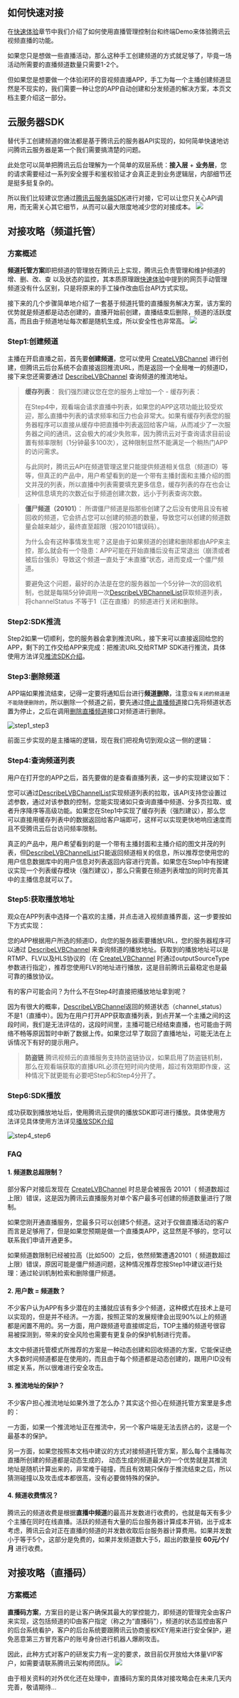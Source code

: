## 如何快速对接
在[快速体验](http://www.qcloud.com/doc/product/267/4697)章节中我们介绍了如何使用直播管理控制台和终端Demo来体验腾讯云视频直播的功能。

如果您只是想做一些直播活动，那么这种手工创建频道的方式就足够了，毕竟一场活动所需要的直播频道数量只需要1-2个。

但如果您是想要做一个体验闭环的音视频直播APP，手工为每一个主播创建频道显然是不现实的，我们需要一种让您的APP自动创建和分发频道的解决方案，本页文档主要介绍这一部分。

## 云服务器SDK
替代手工创建频道的做法都是基于腾讯云的服务器API实现的，如何简单快速地访问腾讯云服务器是第一个我们需要搞清楚的问题。

此处您可以简单把腾讯云后台理解为一个简单的双层系统：**接入层** + **业务层**，您的请求需要经过一系列安全握手和鉴权验证才会真正走到业务逻辑层，内部细节还是挺多挺复杂的。

所以我们比较建议您通过[腾讯云服务端SDK](https://www.qcloud.com/doc/sdk)进行对接，它可以让您只关心API调用，而无需关心其它细节，从而可以最大限度地减少您的对接成本。
![](//mccdn.qcloud.com/static/img/69c999e5599eaac3de6af2875a4c6702/image.jpg)

## 对接攻略（频道托管）
### 方案概述
**频道托管方案**即把频道的管理放在腾讯云上实现，腾讯云负责管理和维护频道的增、删、改、查 以及状态的监控，其本质原理跟[快速体验](http://www.qcloud.com/doc/product/267/4697)中提到的网页手动管理频道没有什么区别，只是将原来的手工操作改由后台API方式实现。

接下来的几个步骤简单地介绍了一套基于频道托管的直播服务解决方案，该方案的优势就是频道都是动态创建的，直播开始前创建，直播结束后删除，频道的活跃度高，而且由于频道地址每次都是随机生成，所以安全性也非常高。
![](//mccdn.qcloud.com/static/img/5f9f08330b500d2c81b7c28be5307fee/image.png)


### Step1:创建频道
主播在开启直播之前，首先要**创建频道**，您可以使用 [CreateLVBChannel](http://www.qcloud.com/doc/api/258/4703) 进行创建，但腾讯云后台系统不会直接返回推流URL，而是返回一个全局唯一的频道ID，接下来您还需要通过 [DescribeLVBChannel](https://www.qcloud.com/doc/api/258/4717) 查询频道的推流地址。

>  **缓存列表**：
> 我们强烈建议您在您的服务上增加一个 - 缓存列表：
> 
> 在Step4中，观看端会请求直播中列表，如果您的APP这项功能比较受欢迎，那么直播中列表的请求频率和压力也会非常大。如果有缓存列表您的服务器程序可以直接从缓存中把直播中列表返回给客户端，从而减少了一次服务器之间的通讯，这会极大的减少失败率，因为腾讯云对于查询请求目前设置有频率限制（1分钟最多100次），这种限制显然不能满足一个稍热门APP的访问需求。
> 
> 与此同时，腾讯云API在频道管理这里只能提供频道相关信息（频道ID）等等，但真正的产品中，用户希望看到的是一个带有主播封面和主播介绍的图文并茂的列表，所以直播中列表需要填充更多信息，缓存列表的存在也会让这种信息填充的次数近似于频道创建次数，远小于列表查询次数。
> 


> **僵尸频道（20101）**：
> 所谓僵尸频道是指那些创建了之后没有使用且没有被回收的频道，它会挤占您可以创建的频道的数量，导致您可以创建的频道数量会越来越少，最终直至超限（报20101错误码）。
> 
> 为什么会有这种事情发生呢？这是由于如果频道的创建和删除都由APP来主控，那么就会有一个隐患：APP可能在开始直播后没有正常退出（崩溃或者被后台强杀）导致这个频道一直处于“未直播”状态，进而变成一个僵尸频道。
> 
> 要避免这个问题，最好的办法是在您的服务器加一个5分钟一次的回收机制，也就是每隔5分钟调用一次[DescribeLVBChannelList](http://www.qcloud.com/doc/api/258/4703)获取频道列表，将channelStatus 不等于1（正在直播）的频道进行关闭和删除。

### Step2:SDK推流
Step2如果一切顺利，您的服务器会拿到推流URL，接下来可以直接返回给您的APP，剩下的工作交给APP来完成：把推流URL交给RTMP SDK进行推流，具体使用方法详见[推流SDK介绍](http://www.qcloud.com/doc/api/258/4734)。

### Step3:删除频道
APP端如果推流结束，记得一定要将通知后台进行**频道删除**，注意`没有关闭的频道是不能随便删除的`，所以删除一个频道之前，要先通过[停止直播频道](https://www.qcloud.com/doc/api/258/4720)接口先将频道状态置为停止，之后在调用[删除直播频道](https://www.qcloud.com/doc/api/258/4722)接口对频道进行删除。

![step1_step3](//mccdn.qcloud.com/static/img/5b38a86c6679d2eca5d56a9ce2313c57/image.png)

前面三步实现的是主播端的逻辑，现在我们把视角切到观众这一侧的逻辑：

### Step4:查询频道列表
用户在打开您的APP之后，首先要做的是查看直播列表，这一步的实现建议如下：

您可以通过[DescribeLVBChannelList](http://www.qcloud.com/doc/api/258/4703)实现频道列表的拉取，该API支持您设置过滤参数，通过对该参数的控制，您能实现诸如只查询直播中频道、分多页拉取、或者升序降序等高级功能。如果您在Step1中实现了缓存列表（强烈建议），那么您可以直接用缓存列表中的数据返回给客户端即可，这样可以实现更快地响应速度而且不受腾讯云后台访问频率限制。

真正的产品中，用户希望看到的是一个带有主播封面和主播介绍的图文并茂的列表，但[DescribeLVBChannelList](http://www.qcloud.com/doc/api/258/4703)只能返回频道相关的信息，所以推荐您使用您的用户信息数据库中的用户信息对列表返回内容进行完善。如果您在Step1中有按建议实现一个列表缓存模块（强烈建议），那么只需要在频道列表增加的同时完善其中的主播信息就可以了。

### Step5:获取播放地址
观众在APP列表中选择一个喜欢的主播，并点击进入视频直播界面，这一步要按如下方式实现：

您的APP根据用户所选的频道ID，向您的服务器索要播放URL，您的服务器程序可以通过 [DescribeLVBChannel](https://www.qcloud.com/doc/api/258/4717) 来查询频道的播放地址。获取到的播放地址可以是RTMP、FLV以及HLS协议的（在 [CreateLVBChannel](http://www.qcloud.com/doc/api/258/4703) 时通过outputSourceType参数进行指定），推荐您使用FLV的地址进行播放，这是目前腾讯云最稳定也是最可靠的播放协议。

有的客户可能会问？为什么不在Step4时直接把播放地址拿到呢？

因为有很大的概率，[DescribeLVBChannel](https://www.qcloud.com/doc/api/258/4717)返回的频道状态（channel_status）不是1（直播中）。因为在用户打开APP获取直播列表，到点开某一个主播之间的这段时间，我们是无法评估的，这段时间里，主播可能已经结束直播，也可能由于网络不畅等原因暂时中断了数据上传。如果您过早了取回了直播地址，可能无法在上诉情况下有好的提示用户。

>**防盗链**
>腾讯视频云的直播服务支持防盗链协议，如果启用了防盗链机制，那么在观看端获取的直播URL必须在短时间内使用，超过有效期即作废，这种情况下就更能有必要吧Step5和Step4分开了。

### Step6:SDK播放
成功获取到播放地址后，使用腾讯云提供的播放SDK即可进行播放。具体使用方法详见具体使用方法详见[播放SDK介绍](http://www.qcloud.com/doc/api/258/4736)

![step4_step6](//mccdn.qcloud.com/static/img/196f467c6c8bf898df7154428f7ae34a/image.png)

### FAQ

#### 1. 频道数总超限制？
部分客户对接后发现在 [CreateLVBChannel](http://www.qcloud.com/doc/api/258/4703) 时总是会被报告 20101（ 频道数超过上限）错误，这是因为腾讯云直播服务对单个客户最多可创建的频道数量进行了限制。

如果您刚开通直播服务，您最多只可以创建5个频道。这对于仅做直播活动的客户而言是足够用了，但是如果您预期是做一个直播类APP，这显然是不够的，您可以联系我们申请开通更多。

如果频道数限制已经被拉高（比如500）之后，依然频繁遭遇20101（ 频道数超过上限）错误，原因可能是僵尸频道问题，这种情况推荐您按Step1中建议进行处理：通过轮训机制检索和删除僵尸频道。

#### 2. 用户数 = 频道数？
不少客户认为APP有多少潜在的主播就应该有多少个频道，这种模式在技术上是可以实现的，但是并不经济。一方面，按照正常的发展规律会出现90%以上的频道都是闲置不用的。另一方面，用户跟频道号直接绑定后，TOP主播的频道号很容易被探测到，带来的安全风险也需要有更复杂的保护机制进行完善。

本文中频道托管模式所推荐的方案是一种动态创建和回收频道的方案，它能保证绝大多数时间频道都是在使用的，而且由于每个频道都是动态创建的，跟用户ID没有绑定关系，所以很难进行安全攻击。

#### 3. 推流地址的保护？
不少客户担心推流地址如果外泄了怎么办？其实这个担心在频道托管方案里是多虑的：

一方面，如果一个推流地址正在推流中，另一个客户端是无法去挤占的，这是一个最基本的保护。

另一方面，如果您按照本文档中建议的方式对接频道托管方案，那么每个主播每次直播所创建的频道都是动态生成的， 动态生成的频道最大的一个优势就是其推流地址是随机计算出来的，非常难于碰撞，而且有效期只保存于推流结束之后，所以猜测碰撞以及攻击成本都很高，没有必要做特殊的保护。

#### 4. 频道收费情况？
腾讯云的频道收费是根据**直播中频道**的最高并发数进行收费的，也就是每天有多少个主播在同时在线直播。活跃的频道有大量的后台服务器计算成本开销，出于成本考虑，腾讯云会对正在直播的频道的并发数收取后台服务器计算费用。如果并发数小于等于5个，这部分是免费的，如果并发频道数大于5，超出的数量按 **60元/个/月** 进行收费。

## 对接攻略（直播码）

### 方案概述
**直播码方案**，方案目的是让客户确保其最大的掌控能力，即频道的管理完全由客户来实现，这包括频道的ID由客户指定（称之为“直播码"），频道的状态监控由客户的后台系统看护，客户的后台系统要跟腾讯云协商鉴权KEY用来进行安全保护，避免恶意第三方冒充客户的账号身份进行机器人爆刷攻击。

因此，此种方式对客户的研发实力有一定的要求，故目前仅开放给大体量VIP客户，如需要请联系腾讯云架构师团队。
![](//mccdn.qcloud.com/static/img/43ef0a92314f787d2bc4b9f86498e5eb/image.png)

由于相关资料的对外优化还在处理中，直播码方案的具体对接攻略会在未来几天内完善，敬请期待...



